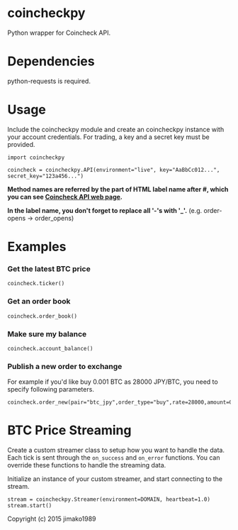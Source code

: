 coincheckpy
======
Python wrapper for Coincheck API.

Dependencies
======
python-requests is required.

Usage
======

Include the coincheckpy module and create an coincheckpy instance with your account credentials. For trading, a key and a secret key must be provided.

	import coincheckpy

	coincheck = coincheckpy.API(environment="live", key="AaBbCc012...", secret_key="123a456...")

**Method names are referred by the part of HTML label name after #, which you can see [Coincheck API web page](https://coincheck.jp/documents/exchange/api).**

**In the label name, you don't forget to replace all '-'s with '_'.** (e.g. order-opens -> order_opens)


Examples
======

### Get the latest BTC price
	coincheck.ticker()

### Get an order book
    coincheck.order_book()

### Make sure my balance
    coincheck.account_balance()

### Publish a new order to exchange
For example if you'd like buy 0.001 BTC as 28000 JPY/BTC, you need to specify following parameters.

	coincheck.order_new(pair="btc_jpy",order_type="buy",rate=28000,amount=0.001)

BTC Price Streaming
======
Create a custom streamer class to setup how you want to handle the data.
Each tick is sent through the `on_success` and `on_error` functions.
You can override these functions to handle the streaming data.

Initialize an instance of your custom streamer, and start connecting to the stream.

    stream = coincheckpy.Streamer(environment=DOMAIN, heartbeat=1.0)
    stream.start()



Copyright (c) 2015 jimako1989
